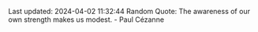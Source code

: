 Last updated: 2024-04-02 11:32:44
Random Quote: The awareness of our own strength makes us modest. - Paul Cézanne